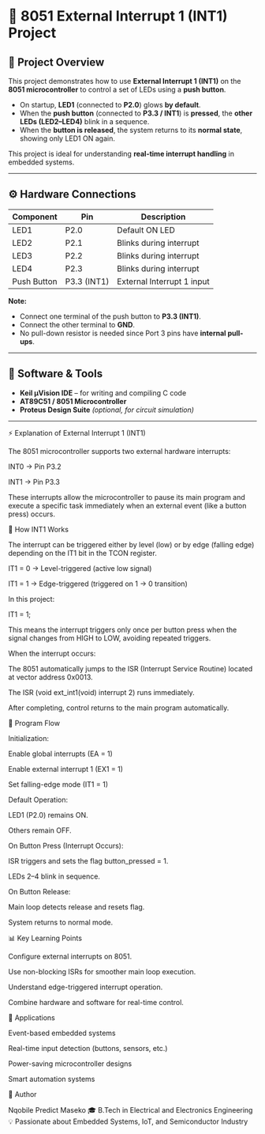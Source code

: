 # 🌟 8051 External Interrupt 1 (INT1) Project

## 🧠 Project Overview
This project demonstrates how to use **External Interrupt 1 (INT1)** on the **8051 microcontroller** to control a set of LEDs using a **push button**.  

- On startup, **LED1** (connected to **P2.0**) glows **by default**.  
- When the **push button** (connected to **P3.3 / INT1**) is **pressed**, the **other LEDs (LED2–LED4)** blink in a sequence.  
- When the **button is released**, the system returns to its **normal state**, showing only LED1 ON again.  

This project is ideal for understanding **real-time interrupt handling** in embedded systems.

---

## ⚙️ Hardware Connections

| Component | Pin | Description |
|------------|-----|-------------|
| LED1 | P2.0 | Default ON LED |
| LED2 | P2.1 | Blinks during interrupt |
| LED3 | P2.2 | Blinks during interrupt |
| LED4 | P2.3 | Blinks during interrupt |
| Push Button | P3.3 (INT1) | External Interrupt 1 input |

**Note:**
- Connect one terminal of the push button to **P3.3 (INT1)**.
- Connect the other terminal to **GND**.
- No pull-down resistor is needed since Port 3 pins have **internal pull-ups**.

---

## 🧩 Software & Tools

- **Keil µVision IDE** – for writing and compiling C code  
- **AT89C51 / 8051 Microcontroller**  
- **Proteus Design Suite** *(optional, for circuit simulation)*

---

⚡ Explanation of External Interrupt 1 (INT1)

The 8051 microcontroller supports two external hardware interrupts:

INT0 → Pin P3.2

INT1 → Pin P3.3

These interrupts allow the microcontroller to pause its main program and execute a specific task immediately when an external event (like a button press) occurs.

🧭 How INT1 Works

The interrupt can be triggered either by level (low) or by edge (falling edge) depending on the IT1 bit in the TCON register.

IT1 = 0 → Level-triggered (active low signal)

IT1 = 1 → Edge-triggered (triggered on 1 → 0 transition)

In this project:

IT1 = 1;


This means the interrupt triggers only once per button press when the signal changes from HIGH to LOW, avoiding repeated triggers.

When the interrupt occurs:

The 8051 automatically jumps to the ISR (Interrupt Service Routine) located at vector address 0x0013.

The ISR (void ext_int1(void) interrupt 2) runs immediately.

After completing, control returns to the main program automatically.

🔬 Program Flow

Initialization:

Enable global interrupts (EA = 1)

Enable external interrupt 1 (EX1 = 1)

Set falling-edge mode (IT1 = 1)

Default Operation:

LED1 (P2.0) remains ON.

Others remain OFF.

On Button Press (Interrupt Occurs):

ISR triggers and sets the flag button_pressed = 1.

LEDs 2–4 blink in sequence.

On Button Release:

Main loop detects release and resets flag.

System returns to normal mode.

📊 Key Learning Points

Configure external interrupts on 8051.

Use non-blocking ISRs for smoother main loop execution.

Understand edge-triggered interrupt operation.

Combine hardware and software for real-time control.

🧠 Applications

Event-based embedded systems

Real-time input detection (buttons, sensors, etc.)

Power-saving microcontroller designs

Smart automation systems

🧰 Author

Nqobile Predict Maseko
🎓 B.Tech in Electrical and Electronics Engineering
💡 Passionate about Embedded Systems, IoT, and Semiconductor Industry
